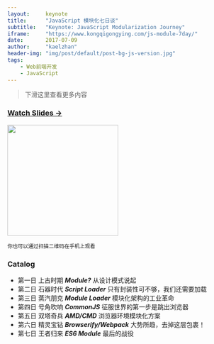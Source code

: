 ```yaml
---
layout:     keynote
title:      "JavaScript 模块化七日谈"
subtitle:   "Keynote: JavaScript Modularization Journey"
iframe:     "https://www.kongqigongying.com/js-module-7day/"
date:       2017-07-09
author:     "kaelzhan"
header-img: "img/post/default/post-bg-js-version.jpg"
tags:
    - Web前端开发
    - JavaScript
---
```



> 下滑这里查看更多内容



### [Watch Slides →](https://www.kongqigongying.com/js-module-7day/)

<img src="https://www.kongqigongying.com/js-module-7day/attach/qrcode.png" width="250" height="250"/>

<small class="img-hint">你也可以通过扫描二维码在手机上观看</small>



### Catalog

- 第一日 上古时期 ***Module?*** 从设计模式说起
- 第二日 石器时代 ***Script Loader*** 只有封装性可不够，我们还需要加载
- 第三日 蒸汽朋克 ***Module Loader*** 模块化架构的工业革命
- 第四日 号角吹响 ***CommonJS*** 征服世界的第一步是跳出浏览器
- 第五日 双塔奇兵 ***AMD/CMD*** 浏览器环境模块化方案
- 第六日 精灵宝钻 ***Browserify/Webpack*** 大势所趋，去掉这层包裹！
- 第七日 王者归来 ***ES6 Module*** 最后的战役


